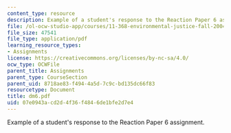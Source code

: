```yaml
---
content_type: resource
description: Example of a student's response to the Reaction Paper 6 assignment.
file: /ol-ocw-studio-app/courses/11-368-environmental-justice-fall-2004/07e0943acd2d4f36f4846de1bfe2d7e4_dm6.pdf
file_size: 47541
file_type: application/pdf
learning_resource_types:
- Assignments
license: https://creativecommons.org/licenses/by-nc-sa/4.0/
ocw_type: OCWFile
parent_title: Assignments
parent_type: CourseSection
parent_uid: 8718ae83-f494-4a5d-7c9c-bd135dc66f83
resourcetype: Document
title: dm6.pdf
uid: 07e0943a-cd2d-4f36-f484-6de1bfe2d7e4
---
```

Example of a student's response to the Reaction Paper 6 assignment.